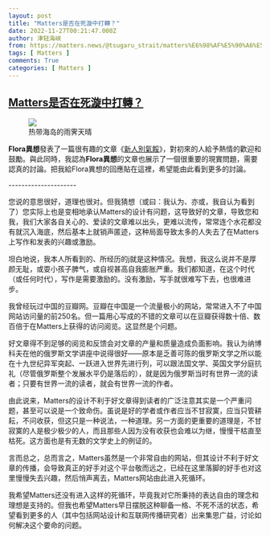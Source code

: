 ```yaml
---
layout: post
title: "Matters是否在死漩中打轉？"
date: 2022-11-27T00:21:47.000Z
author: 津轻海峡
from: https://matters.news/@tsugaru_strait/matters%E6%98%AF%E5%90%A6%E5%9C%A8%E6%AD%BB%E6%BC%A9%E4%B8%AD%E6%89%93%E8%BD%89-bafyreiadztys2sei6jf6bp2eomdshn5os67cxeknahyrtefelajto4tf3i
tags: [ Matters ]
comments: True
categories: [ Matters ]
---
```

<!--1669508507000-->
[Matters是否在死漩中打轉？](https://matters.news/@tsugaru_strait/matters%E6%98%AF%E5%90%A6%E5%9C%A8%E6%AD%BB%E6%BC%A9%E4%B8%AD%E6%89%93%E8%BD%89-bafyreiadztys2sei6jf6bp2eomdshn5os67cxeknahyrtefelajto4tf3i)
------

<div>
<figure class="image"><img src="https://assets.matters.news/embed/4c7fb397-3c13-4ff2-924d-abe9a376066c.jpeg" data-asset-id="4c7fb397-3c13-4ff2-924d-abe9a376066c" referrerpolicy="no-referrer"><figcaption><span>热带海岛的雨霁天晴</span></figcaption></figure><p><strong>Flora異想</strong>發表了一篇很有趣的文章《<a href="https://matters.news/@lewis81lewis/351046-%E6%96%B0%E4%BA%BA%E5%88%A5%E6%B0%A3%E9%A4%92-bafyreig5ls4fmjdn7rapdgb7hof34keqytiiclv3rfr66prvlazbxrrsmu" rel="noopener noreferrer" target="_blank">新人別氣餒</a>》，對初來的人給予熱情的歡迎和鼓勵。與此同時，我認為<strong>Flora異想</strong>的文章也展示了一個很重要的現實問題，需要認真的討論。把我給Flora異想的回應貼在這裡，希望能由此看到更多的討論。</p><p>---------------------</p><p>您说的意思很好，道理也很对。但我猜想（或曰：我认为、亦或，我自认为看到了）您实际上也是变相地承认Matters的设计有问题，这导致好的文章，导致您和我，我们大家各自关心的、爱读的文章难以出头，更难以流传，常常连个水花都没有就沉入海底，然后基本上就销声匿迹，这种局面导致太多的人失去了在Matters上写作和发表的兴趣或激励。</p><p>坦白地说，我本人所看到的、所经历的j就是这种情况。我想，我这么说并不是厚颜无耻，或耍小孩子脾气，或自视甚高自我膨胀严重。我们都知道，在这个时代（或任何时代），写作是需要激励的。没有激励，写手就很难写下去，也很难进步。</p><p>我曾经玩过中国的豆瓣网。豆瓣在中国是一个流量极小的网站，常常进入不了中国网站访问量的前250名。但一篇用心写成的不错的文章可以在豆瓣获得数十倍、数百倍于在Matters上获得的访问阅览。这显然是个问题。</p><p>好文章得不到足够的阅览和反馈会对文章的产量和质量造成负面影响。我认为纳博科夫在他的俄罗斯文学讲座中说得很好——原本是乏善可陈的俄罗斯文学之所以能在十九世纪异军突起、一跃进入世界先进行列，可以跟法国文学、英国文学分庭抗礼（尽管俄罗斯整个发展水平仍是落后的），就是因为俄罗斯当时有世界一流的读者；只要有世界一流的读者，就会有世界一流的作者。</p><p>由此说来，Matters的设计不利于好文章得到读者的广泛注意其实是一个严重问题，甚至可以说是一个致命伤。虽说是好的学者或作者应当不甘寂寞，应当只管耕耘，不问收获，但这只是一种说法，一种道理。另一方面的更重要的道理是，不甘寂寞的人是极少极少的人，而且那些人因为没有收获也会难以为继，慢慢干枯直至枯死。这方面也是有无数的文学史上的例证的。</p><p>言而总之，总而言之，Matters虽然是一个非常自由的网站，但其设计不利于好文章的传播，会导致真正的好手对这个平台敬而远之，已经在这里落脚的好手也对这里慢慢失去兴趣，然后悄声离去，Matters网站由此进入死循环。</p><p>我希望Matters还没有进入这样的死循环，毕竟我对它所秉持的表达自由的理念和理想是支持的。但我也希望Matters早日摆脱这种聊备一格、不死不活的状态，希望看到更多的人（其中包括网站设计和互联网传播研究者）出来集思广益，讨论如何解决这个要命的问题。</p>
</div>
